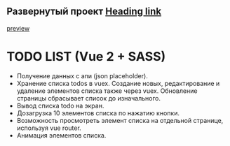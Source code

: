 
## Развернутый проект [Heading link](https://mrmadu.github.io/vue2-todolist/ "здесь")

[preview](https://user-images.githubusercontent.com/22976310/192249955-0f42db51-6f8c-46d6-8802-68d804ca54ca.gif)

# TODO LIST (Vue 2 + SASS)

- Получение данных с апи (json placeholder).
- Хранение списка todos в vuex. Создание новых, редактирование и удаление элементов списка также через vuex. Обновление страницы сбрасывает список до изначального.
- Вывод списка todo на экран.
- Дозагрузка 10 элементов списка по нажатию кнопки.
- Возможность просмотреть элемент списка на отдельной странице, используя vue router.
- Анимация элементов списка.
